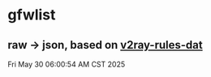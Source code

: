# gfwlist
## raw -> json, based on [v2ray-rules-dat](https://github.com/Loyalsoldier/v2ray-rules-dat)
Fri May 30 06:00:54 AM CST 2025

